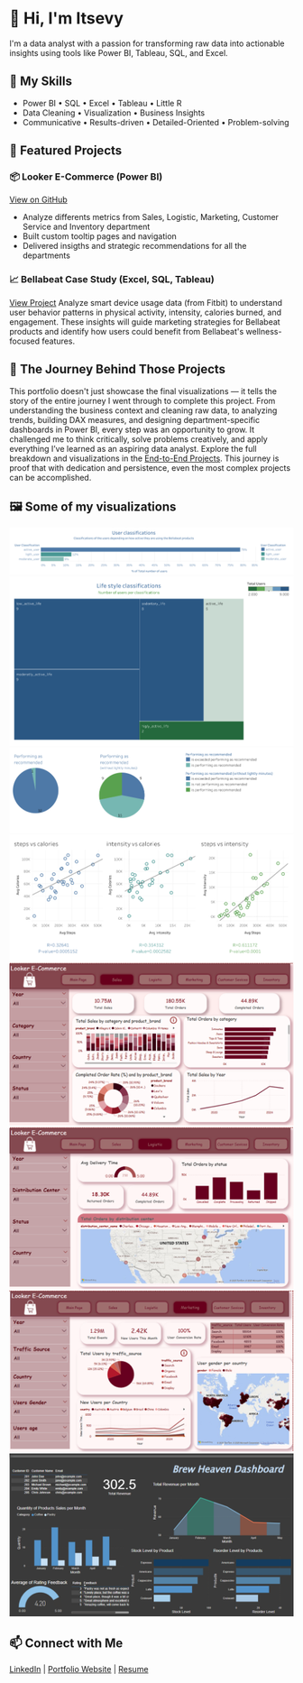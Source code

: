 # 👋 Hi, I'm Itsevy

I'm a data analyst with a passion for transforming raw data into actionable insights using tools like Power BI, Tableau, SQL, and Excel. 

## 🔧 My Skills
- Power BI • SQL • Excel • Tableau • Little R
- Data Cleaning • Visualization • Business Insights
- Communicative • Results-driven • Detailed-Oriented • Problem-solving

## 📂 Featured Projects
### 📦 Looker E-Commerce (Power BI)
[View on GitHub](https://github.com/Carole1808/data-analyst-portfolio/tree/main/Looker%20E-Commerce)
- Analyze differents metrics from Sales, Logistic, Marketing, Customer Service and Inventory department
- Built custom tooltip pages and navigation
- Delivered insigths and strategic recommendations for all the departments

### 📈 Bellabeat Case Study (Excel, SQL, Tableau)
[View Project](https://github.com/Carole1808/data-analyst-portfolio/tree/main/Bellabeat-Case-Study)
Analyze smart device usage data (from Fitbit) to understand user behavior patterns in physical activity, intensity, calories burned, and engagement. These insights will guide marketing strategies for Bellabeat products and identify how users could benefit from Bellabeat's wellness-focused features.


## 🚀 The Journey Behind Those Projects
This portfolio doesn't just showcase the final visualizations — it tells the story of the entire journey I went through to complete this project. From understanding the business context and cleaning raw data, to analyzing trends, building DAX measures, and designing department-specific dashboards in Power BI, every step was an opportunity to grow.
It challenged me to think critically, solve problems creatively, and apply everything I’ve learned as an aspiring data analyst.
Explore the full breakdown and visualizations in the [End-to-End Projects](https://github.com/Carole1808?tab=projects).
This journey is proof that with dedication and persistence, even the most complex projects can be accomplished.

## 🖼️ Some of my visualizations 
![Bellabeat](https://github.com/Carole1808/data-analyst-portfolio/blob/main/Bellabeat-Case-Study/Visualizations/User%20Classification%201.png) 
![Bellabeat](https://github.com/Carole1808/data-analyst-portfolio/blob/main/Bellabeat-Case-Study/Visualizations/life%20Style%20User%20Classification.png)
![Bellabeat](https://github.com/Carole1808/data-analyst-portfolio/blob/main/Bellabeat-Case-Study/Visualizations/Performing%20Recomended.png)
![Bellabeat](https://github.com/Carole1808/data-analyst-portfolio/blob/main/Bellabeat-Case-Study/Visualizations/Correlation%20among%20Steps%2C%20Calories%2C%20Intensity.png)
![Looker_E_Commerce](https://github.com/Carole1808/data-analyst-portfolio/blob/main/Looker%20E-Commerce/Assets/sales_department.png.png)
![Looker_E_Commerce](https://github.com/Carole1808/data-analyst-portfolio/blob/main/Looker%20E-Commerce/Assets/logistic_department.png.png)
![Looker_E_Commerce](https://github.com/Carole1808/data-analyst-portfolio/blob/main/Looker%20E-Commerce/Assets/marketing_department.png.png)
![Brew_Heaven_Dashboard](https://github.com/Carole1808/data-analyst-portfolio/blob/main/Power%20BI%20Visualizations/Brew%20Heaven%20project.png)

## 📫 Connect with Me
[LinkedIn](www.linkedin.com/in/itsevy-dominguez-88b7931a6) | [Portfolio Website](https://github.com/Carole1808/data-analyst-portfolio/tree/main) | [Resume](https://github.com/Carole1808/itsevy-resume)
